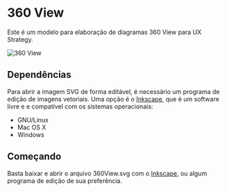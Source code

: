 # 360 View

Este é um modelo para elaboração de diagramas 360 View para UX Strategy.

![360 View](http://elmojunior.com/elmojunior/wp-elmojunior/wp-content/uploads/2017/11/diagrama-360-view-em-svg-0.png)

## Dependências

Para abrir a imagem SVG de forma editável, é necessário um programa de edição de imagens vetoriais. Uma opção é o [Inkscape](https://goo.gl/ufnpTR), que é um software livre e e compatível com os sistemas operacionais:

- GNU/Linux
- Mac OS X
- Windows

## Começando

Basta baixar e abrir o arquivo 360View.svg com o [Inkscape](https://goo.gl/ufnpTR), ou algum programa de edição de sua preferência. 

